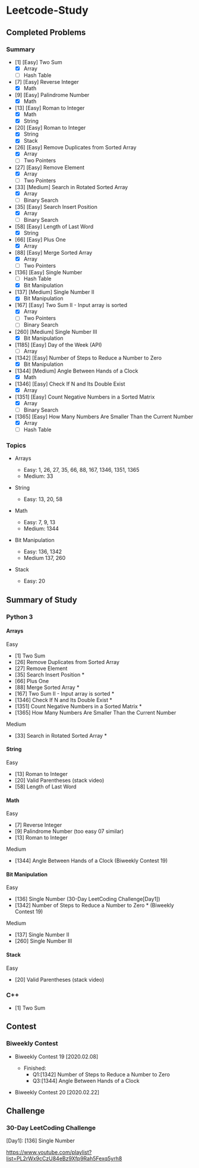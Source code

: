 # Leetcode-Study

## Completed Problems
### Summary

- [1] [Easy] Two Sum 
    - [x] Array 
    - [ ] Hash Table

- [7] [Easy] Reverse Integer
    - [x] Math

- [9] [Easy] Palindrome Number
    - [x] Math

- [13] [Easy] Roman to Integer
    - [x] Math
    - [x] String

- [20] [Easy] Roman to Integer
    - [x] String
    - [x] Stack

- [26] [Easy] Remove Duplicates from Sorted Array
    - [x] Array
    - [ ] Two Pointers

- [27] [Easy] Remove Element
    - [x] Array
    - [ ] Two Pointers
    
- [33] [Medium] Search in Rotated Sorted Array
    - [x] Array
    - [ ] Binary Search
    
- [35] [Easy] Search Insert Position
    - [x] Array
    - [ ] Binary Search

- [58] [Easy] Length of Last Word
    - [x] String

- [66] [Easy] Plus One
    - [x] Array

- [88] [Easy] Merge Sorted Array
    - [x] Array
    - [ ] Two Pointers

- [136] [Easy] Single Number
    - [ ] Hash Table
    - [x] Bit Manipulation 

- [137] [Medium] Single Number II
    - [x] Bit Manipulation 

- [167] [Easy] Two Sum II - Input array is sorted
    - [x] Array
    - [ ] Two Pointers
    - [ ] Binary Search

- [260] [Medium] Single Number III
    - [x] Bit Manipulation 

- [1185] [Easy] Day of the Week (API)
    - [ ] Array 

- [1342] [Easy] Number of Steps to Reduce a Number to Zero
    - [x] Bit Manipulation  

- [1344] [Medium] Angle Between Hands of a Clock
    - [x] Math 
   
- [1346] [Easy] Check If N and Its Double Exist
    - [x] Array  

- [1351] [Easy] Count Negative Numbers in a Sorted Matrix
    - [x] Array  
    - [ ] Binary Search
    
- [1365] [Easy] How Many Numbers Are Smaller Than the Current Number
    - [x] Array  
    - [ ] Hash Table

### Topics
- Arrays
    - Easy: 
        1, 26, 27, 35, 66, 88, 167, 1346, 1351, 1365
    - Medium:
        33

- String
    - Easy: 
        13, 20, 58

- Math
    - Easy:
        7, 9, 13
    - Medium:
        1344

- Bit Manipulation
    - Easy:
        136, 1342
    - Medium
        137, 260
 
 - Stack
    - Easy:
        20

## Summary of Study
### Python 3
#### Arrays
Easy
- [1] Two Sum
- [26] Remove Duplicates from Sorted Array
- [27] Remove Element
- [35] Search Insert Position *
- [66] Plus One
- [88] Merge Sorted Array *
- [167] Two Sum II - Input array is sorted *
- [1346] Check If N and Its Double Exist *
- [1351] Count Negative Numbers in a Sorted Matrix *
- [1365] How Many Numbers Are Smaller Than the Current Number

Medium
- [33] Search in Rotated Sorted Array *

#### String
Easy
- [13] Roman to Integer
- [20] Valid Parentheses (stack video)
- [58] Length of Last Word

#### Math
Easy
- [7] Reverse Integer
- [9] Palindrome Number (too easy 07 similar)
- [13] Roman to Integer

Medium
- [1344] Angle Between Hands of a Clock (Biweekly Contest 19)

#### Bit Manipulation
Easy
- [136] Single Number (30-Day LeetCoding Challenge[Day1])
- [1342] Number of Steps to Reduce a Number to Zero * (Biweekly Contest 19)

Medium
- [137] Single Number II
- [260] Single Number III

#### Stack
Easy
- [20] Valid Parentheses (stack video)

### C++
- [1] Two Sum

## Contest
### Biweekly Contest
- Biweekly Contest 19 [2020.02.08]
    - Finished:
        - Q1:[1342] Number of Steps to Reduce a Number to Zero
        - Q3:[1344] Angle Between Hands of a Clock

- Biweekly Contest 20 [2020.02.22]

## Challenge
### 30-Day LeetCoding Challenge
[Day1]: [136] Single Number





https://www.youtube.com/playlist?list=PL2rWx9cCzU84eBz9Xfp9Rah5Fexq5yrh8
